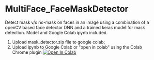 # MultiFace_FaceMaskDetector
Detect mask v/s no-mask on faces in an image using a combination of a openCV based face detector DNN and a trained keras model for mask detection.  Model and Google Colab ipynb included. 

1) Upload mask_detector.zip file to google colab;
2) Upload ipynb to Google Colab or "open in colab" using the Colab Chrome plugin 
   [![Open In Colab](https://colab.research.google.com/assets/colab-badge.svg)](https://colab.research.google.com/github/menonpg/MultiFace_FaceMaskDetector/blob/master/MaskDetector.ipynb)

